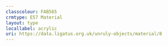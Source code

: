 ```yaml
---
classcolour: FAB565
crmtype: E57 Material
layout: type
locallabel: acrylic
uri: https://data.ligatus.org.uk/unruly-objects/material/8
---
```

